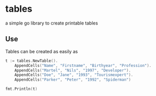 # tables

a simple go library to create printable tables


## Use

Tables can be created as easily as
```go
t := tables.NewTable().
    AppendCells("Name", "Firstname", "Birthyear", "Profession").
    AppendCells("Martel", "Nils", "1997", "Developer").
    AppendCells("Doe", "Jane", "1993", "Tourismexpert").
    AppendCells("Parker", "Peter", "1992", "Spiderman")

fmt.Println(t)
```
